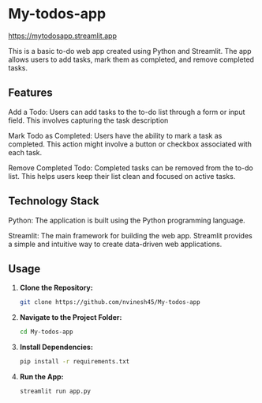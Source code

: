 # My-todos-app
https://mytodosapp.streamlit.app

This is a basic to-do web app created using Python and Streamlit. The app allows users to add tasks, mark them as completed, and remove completed tasks.

## Features
Add a Todo: Users can add tasks to the to-do list through a form or input field. This involves capturing the task description

Mark Todo as Completed: Users have the ability to mark a task as completed. This action might involve a button or checkbox associated with each task.

Remove Completed Todo: Completed tasks can be removed from the to-do list. This helps users keep their list clean and focused on active tasks.

## Technology Stack
Python: The application is built using the Python programming language.

Streamlit: The main framework for building the web app. Streamlit provides a simple and intuitive way to create data-driven web applications.

## Usage

1. **Clone the Repository:**
   ```bash
   git clone https://github.com/nvinesh45/My-todos-app

2. **Navigate to the Project Folder:**
   ```bash
   cd My-todos-app

4. **Install Dependencies:**
   ```bash
   pip install -r requirements.txt

6. **Run the App:**
   ```bash
   streamlit run app.py

